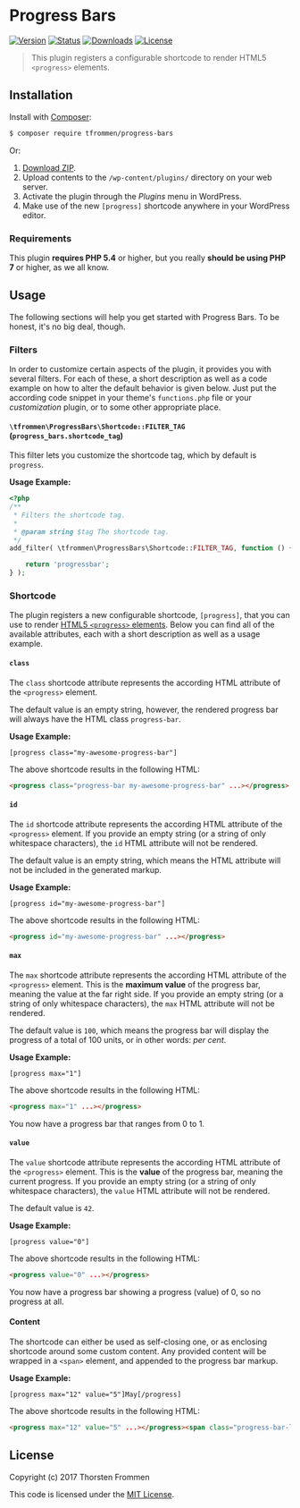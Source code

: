 # Progress Bars

[![Version](https://img.shields.io/packagist/v/tfrommen/progress-bars.svg)](https://packagist.org/packages/tfrommen/progress-bars)
[![Status](https://img.shields.io/badge/status-active-brightgreen.svg)](https://github.com/tfrommen/progress-bars)
[![Downloads](https://img.shields.io/packagist/dt/tfrommen/progress-bars.svg)](https://packagist.org/packages/tfrommen/progress-bars)
[![License](https://img.shields.io/packagist/l/tfrommen/progress-bars.svg)](https://packagist.org/packages/tfrommen/progress-bars)

> This plugin registers a configurable shortcode to render HTML5 `<progress>` elements.

## Installation

Install with [Composer](https://getcomposer.org):

```sh
$ composer require tfrommen/progress-bars
```

Or:

1. [Download ZIP](https://github.com/tfrommen/progress-bars/releases).
1. Upload contents to the `/wp-content/plugins/` directory on your web server.
1. Activate the plugin through the _Plugins_ menu in WordPress.
1. Make use of the new `[progress]` shortcode anywhere in your WordPress editor.

### Requirements

This plugin **requires PHP 5.4** or higher, but you really **should be using PHP 7** or higher, as we all know.

## Usage

The following sections will help you get started with Progress Bars.
To be honest, it's no big deal, though.

### Filters

In order to customize certain aspects of the plugin, it provides you with several filters.
For each of these, a short description as well as a code example on how to alter the default behavior is given below.
Just put the according code snippet in your theme's `functions.php` file or your _customization_ plugin, or to some other appropriate place.

#### `\tfrommen\ProgressBars\Shortcode::FILTER_TAG` (`progress_bars.shortcode_tag`)

This filter lets you customize the shortcode tag, which by default is `progress`.

**Usage Example:**

```php
<?php
/**
 * Filters the shortcode tag.
 *
 * @param string $tag The shortcode tag.
 */
add_filter( \tfrommen\ProgressBars\Shortcode::FILTER_TAG, function () {

	return 'progressbar';
} );
```

### Shortcode

The plugin registers a new configurable shortcode, `[progress]`, that you can use to render [HTML5 `<progress>` elements](https://developer.mozilla.org/en-US/docs/Web/HTML/Element/progress).
Below you can find all of the available attributes, each with a short description as well as a usage example.

#### `class`

The `class` shortcode attribute represents the according HTML attribute of the `<progress>` element.

The default value is an empty string, however, the rendered progress bar will always have the HTML class `progress-bar`.

**Usage Example:**

```
[progress class="my-awesome-progress-bar"]
```

The above shortcode results in the following HTML:

```html
<progress class="progress-bar my-awesome-progress-bar" ...></progress>
```

#### `id`

The `id` shortcode attribute represents the according HTML attribute of the `<progress>` element.
If you provide an empty string (or a string of only whitespace characters), the `id` HTML attribute will not be rendered.

The default value is an empty string, which means the HTML attribute will not be included in the generated markup.

**Usage Example:**

```
[progress id="my-awesome-progress-bar"]
```

The above shortcode results in the following HTML:

```html
<progress id="my-awesome-progress-bar" ...></progress>
```

#### `max`

The `max` shortcode attribute represents the according HTML attribute of the `<progress>` element.
This is the **maximum value** of the progress bar, meaning the value at the far right side.
If you provide an empty string (or a string of only whitespace characters), the `max` HTML attribute will not be rendered.

The default value is `100`, which means the progress bar will display the progress of a total of 100 units, or in other words: _per cent_.

**Usage Example:**

```
[progress max="1"]
```

The above shortcode results in the following HTML:

```html
<progress max="1" ...></progress>
```

You now have a progress bar that ranges from 0 to 1.

#### `value`

The `value` shortcode attribute represents the according HTML attribute of the `<progress>` element.
This is the **value** of the progress bar, meaning the current progress.
If you provide an empty string (or a string of only whitespace characters), the `value` HTML attribute will not be rendered.

The default value is `42`.

**Usage Example:**

```
[progress value="0"]
```

The above shortcode results in the following HTML:

```html
<progress value="0" ...></progress>
```

You now have a progress bar showing a progress (value) of 0, so no progress at all.

#### Content

The shortcode can either be used as self-closing one, or as enclosing shortcode around some custom content.
Any provided content will be wrapped in a `<span>` element, and appended to the progress bar markup.

**Usage Example:**

```
[progress max="12" value="5"]May[/progress]
```

The above shortcode results in the following HTML:

```html
<progress max="12" value="5" ...></progress><span class="progress-bar-label">May</span>
```

## License

Copyright (c) 2017 Thorsten Frommen

This code is licensed under the [MIT License](LICENSE).
